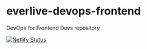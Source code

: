 # everlive-devops-frontend
DevOps for Frontend Devs repository

[![Netlify Status](https://api.netlify.com/api/v1/badges/cd07df76-fde7-4204-b77d-8923d2c35e5c/deploy-status)](https://app.netlify.com/sites/rps-react/deploys)
